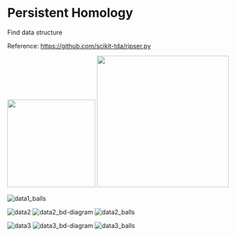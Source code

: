 # Persistent Homology
 Find data structure
 
 Reference: https://github.com/scikit-tda/ripser.py
 
<img src="https://user-images.githubusercontent.com/55184529/64756250-db0ab700-d560-11e9-9260-9f3fe06234dd.png"  width="200" height="200">
<img src="https://user-images.githubusercontent.com/55184529/64756199-a72f9180-d560-11e9-854f-a3cb2e96252b.png"  width="300" height="300">

![data1_balls](https://user-images.githubusercontent.com/55184529/64756196-a72f9180-d560-11e9-8e95-c53559a02c63.png)
 
![data2](https://user-images.githubusercontent.com/55184529/64756248-da722080-d560-11e9-8bcd-c0ea2d8fa27e.png)
![data2_bd-diagram](https://user-images.githubusercontent.com/55184529/64756201-a7c82800-d560-11e9-9e68-49a7dc7b4780.png)
![data2_balls](https://user-images.githubusercontent.com/55184529/64756200-a7c82800-d560-11e9-971b-ab5009d6cdde.png)

![data3](https://user-images.githubusercontent.com/55184529/64756249-da722080-d560-11e9-967e-ef9bbb335da3.png)
![data3_bd-diagram](https://user-images.githubusercontent.com/55184529/64756195-a696fb00-d560-11e9-833b-abd2fdc4e023.png)
![data3_balls](https://user-images.githubusercontent.com/55184529/64756194-a5fe6480-d560-11e9-90b9-80c0ee9f1791.png)
 








